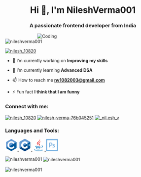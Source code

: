<h1 align="center">Hi 👋, I'm NileshVerma001</h1>
<h3 align="center">A passionate frontend developer from India</h3>
<img align="right" alt="Coding" width="400" src="https://dribbble.com/shots/4502924-Python-developer-animation">

<p align="left"> <img src="https://komarev.com/ghpvc/?username=nileshverma001&label=Profile%20views&color=0e75b6&style=flat" alt="nileshverma001" /> </p>

<p align="left"> <a href="https://twitter.com/nilesh_10820" target="blank"><img src="https://img.shields.io/twitter/follow/nilesh_10820?logo=twitter&style=for-the-badge" alt="nilesh_10820" /></a> </p>

- 🔭 I’m currently working on **Improving my skills**

- 🌱 I’m currently learning **Advanced DSA**

- 📫 How to reach me **nv1082003@gmail.com**

- ⚡ Fun fact **I think that I am funny**

<h3 align="left">Connect with me:</h3>
<p align="left">
<a href="https://twitter.com/nilesh_10820" target="blank"><img align="center" src="https://raw.githubusercontent.com/rahuldkjain/github-profile-readme-generator/master/src/images/icons/Social/twitter.svg" alt="nilesh_10820" height="30" width="40" /></a>
<a href="https://linkedin.com/in/nilesh-verma-76b045251" target="blank"><img align="center" src="https://raw.githubusercontent.com/rahuldkjain/github-profile-readme-generator/master/src/images/icons/Social/linked-in-alt.svg" alt="nilesh-verma-76b045251" height="30" width="40" /></a>
<a href="https://instagram.com/_nil.esh_v" target="blank"><img align="center" src="https://raw.githubusercontent.com/rahuldkjain/github-profile-readme-generator/master/src/images/icons/Social/instagram.svg" alt="_nil.esh_v" height="30" width="40" /></a>
</p>

<h3 align="left">Languages and Tools:</h3>
<p align="left"> <a href="https://www.cprogramming.com/" target="_blank" rel="noreferrer"> <img src="https://raw.githubusercontent.com/devicons/devicon/master/icons/c/c-original.svg" alt="c" width="40" height="40"/> </a> <a href="https://www.w3schools.com/cpp/" target="_blank" rel="noreferrer"> <img src="https://raw.githubusercontent.com/devicons/devicon/master/icons/cplusplus/cplusplus-original.svg" alt="cplusplus" width="40" height="40"/> </a> <a href="https://www.java.com" target="_blank" rel="noreferrer"> <img src="https://raw.githubusercontent.com/devicons/devicon/master/icons/java/java-original.svg" alt="java" width="40" height="40"/> </a> <a href="https://www.photoshop.com/en" target="_blank" rel="noreferrer"> <img src="https://raw.githubusercontent.com/devicons/devicon/master/icons/photoshop/photoshop-line.svg" alt="photoshop" width="40" height="40"/> </a> </p>

<p><img align="left" src="https://github-readme-stats.vercel.app/api/top-langs?username=nileshverma001&show_icons=true&locale=en&layout=compact" alt="nileshverma001" /></p>

<p>&nbsp;<img align="center" src="https://github-readme-stats.vercel.app/api?username=nileshverma001&show_icons=true&locale=en" alt="nileshverma001" /></p>

<p><img align="center" src="https://github-readme-streak-stats.herokuapp.com/?user=nileshverma001&" alt="nileshverma001" /></p>

